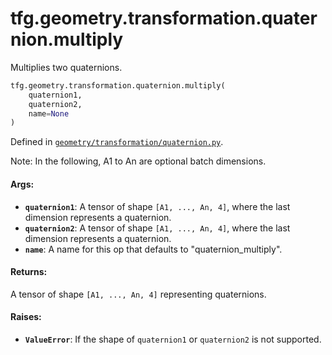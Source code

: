 <div itemscope itemtype="http://developers.google.com/ReferenceObject">
<meta itemprop="name" content="tfg.geometry.transformation.quaternion.multiply" />
<meta itemprop="path" content="Stable" />
</div>

# tfg.geometry.transformation.quaternion.multiply

Multiplies two quaternions.

``` python
tfg.geometry.transformation.quaternion.multiply(
    quaternion1,
    quaternion2,
    name=None
)
```



Defined in [`geometry/transformation/quaternion.py`](https://github.com/tensorflow/graphics/blob/master/tensorflow_graphics/geometry/transformation/quaternion.py).

<!-- Placeholder for "Used in" -->

Note:
  In the following, A1 to An are optional batch dimensions.

#### Args:

*   <b>`quaternion1`</b>: A tensor of shape `[A1, ..., An, 4]`, where the last
    dimension represents a quaternion.
*   <b>`quaternion2`</b>: A tensor of shape `[A1, ..., An, 4]`, where the last
    dimension represents a quaternion.
*   <b>`name`</b>: A name for this op that defaults to "quaternion_multiply".

#### Returns:

A tensor of shape `[A1, ..., An, 4]` representing quaternions.

#### Raises:

* <b>`ValueError`</b>: If the shape of `quaternion1` or `quaternion2` is not supported.